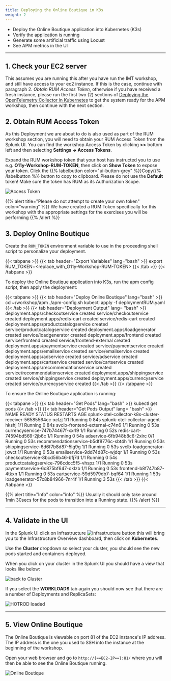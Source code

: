 ```yaml
---
title: Deploying the Online Boutique in K3s
weight: 2
---
```


* Deploy the Online Boutique application into Kubernetes (K3s)
* Verify the application is running
* Generate some artificial traffic using Locust
* See APM metrics in the UI

---

## 1. Check your EC2 server

This assumes you are running this after you have run the IMT workshop, and still have access to your ec2 instance.
If this is the case, continue with paragraph 2. *Obtain RUM Access Token*,
otherwise if you have received a fresh instance,  please run the first two (2) sections of [Deploying the OpenTelemetry Collector in Kubernetes](../../../imt/docs/gdi/k3s.md) to get the system ready for the APM workshop, then continue with the next section.

## 2. Obtain RUM Access Token

As this Deployment we are about to do is also used as part of the RUM workshop section, you will need to obtain your RUM Access Token from the Splunk UI. You can find the workshop Access Token by clicking **>>** bottom left and then selecting **Settings → Access Tokens**.

Expand the RUM workshop token that your host has instructed you to use e.g. **O11y-Workshop-RUM-TOKEN**, then click on **Show Token** to expose your token. Click the {{% labelbutton color="ui-button-grey" %}}Copy{{% /labelbutton %}} button to copy to clipboard. Please do not use the **Default** token! Make sure the token has RUM as its Authorization Scope.

![Access Token](../../../images/RUM-Access-Token.png)

{{% alert title="Please do not attempt to create your own token" color="warning" %}}
We have created a RUM Token specifically for this workshop with the appropriate settings for the exercises you will be performing
{{% /alert %}}

## 3. Deploy Online Boutique

Create the `RUM_TOKEN` environment variable to use in the proceeding shell script to personalize your deployment.

{{< tabpane >}}
{{< tab header="Export Variables" lang="bash" >}}
export RUM_TOKEN=<replace_with_O11y-Workshop-RUM-TOKEN>
{{< /tab >}}
{{< /tabpane >}}

To deploy the Online Boutique application into K3s, run the apm config script, then apply the deployment:

{{< tabpane >}}
{{< tab header="Deploy Online Boutique" lang="bash" >}}
cd ~/workshop/apm
./apm-config.sh
kubectl apply -f deploymentRUM.yaml
{{< /tab >}}
{{< tab header="Deployment Output" lang= "bash" >}}
deployment.apps/checkoutservice created
service/checkoutservice created
deployment.apps/redis-cart created
service/redis-cart created
deployment.apps/productcatalogservice created
service/productcatalogservice created
deployment.apps/loadgenerator created
service/loadgenerator created
deployment.apps/frontend created
service/frontend created
service/frontend-external created
deployment.apps/paymentservice created
service/paymentservice created
deployment.apps/emailservice created
service/emailservice created
deployment.apps/adservice created
service/adservice created
deployment.apps/cartservice created
service/cartservice created
deployment.apps/recommendationservice created
service/recommendationservice created
deployment.apps/shippingservice created
service/shippingservice created
deployment.apps/currencyservice created
service/currencyservice created
{{< /tab >}}
{{< /tabpane >}}

To ensure the Online Boutique application is running:

{{< tabpane >}}
{{< tab header="Get Pods" lang="bash" >}}
kubectl get pods
{{< /tab >}}
{{< tab header="Get Pods Output" lang= "bash" >}}
NAME                                                          READY   STATUS    RESTARTS   AGE
splunk-otel-collector-k8s-cluster-receiver-56585564cc-xclzj   1/1     Running   0          84s
splunk-otel-collector-agent-hkshj                             1/1     Running   0          84s
svclb-frontend-external-c74n6                                 1/1     Running   0          53s
currencyservice-747b74467f-xxrl9                              1/1     Running   0          52s
redis-cart-74594bd569-2jb6c                                   1/1     Running   0          54s
adservice-6fb948b8c6-2xlrc                                    0/1     Running   0          53s
recommendationservice-b5df8776c-sbt4h                         1/1     Running   0          53s
shippingservice-6d6f7b8d87-5lg9g                              1/1     Running   0          53s
svclb-loadgenerator-jxwct                                     1/1     Running   0          53s
emailservice-9dd74d87c-wjdqr                                  1/1     Running   0          53s
checkoutservice-8bcd56b46-bfj7d                               1/1     Running   0          54s
productcatalogservice-796cdcc5f5-vhspz                        1/1     Running   0          53s
paymentservice-6c875bf647-dklzb                               1/1     Running   0          53s
frontend-b8f747b87-4tkxn                                      1/1     Running   0          53s
cartservice-59d5979db7-bqf64                                  1/1     Running   1          53s
loadgenerator-57c8b84966-7nr4f                                1/1     Running   3          53s
{{< /tab >}}
{{< /tabpane >}}

{{% alert title="Info" color="info" %}}
Usually it should only take around 1min 30secs for the pods to transition into a Running state.
{{% /alert %}}

---

## 4. Validate in the UI

In the Splunk UI click on Infrastructure ![infrastructure button](../../../images/infrastructure.png) this will bring you to the Infrastructure Overview dashboard, then click on **Kubernetes**.

Use the **Cluster** dropdown so select your cluster, you should see the new pods started and containers deployed.

When you click on your cluster in the Splunk UI you should have a view that looks like below:

![back to Cluster](../../../images/online-boutique-k8s.png)

If you select the **WORKLOADS** tab again you should now see that there are a number of Deployments and ReplicaSets:

![HOTROD loaded](../../../images/online-boutique-workload.png)

---

## 5. View Online Boutique

The Online Boutique is viewable on port 81 of the EC2 instance's IP address. The IP address is the one you used to SSH into the instance at the beginning of the workshop.

Open your web browser and go to `http://{==EC2-IP==}:81/` where you will then be able to see the Online Boutique running.

![Online Boutique](../../../images/online-boutique.png)
